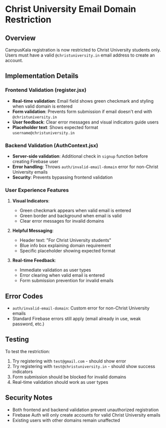 # Christ University Email Domain Restriction

## Overview
CampusKala registration is now restricted to Christ University students only. Users must have a valid `@christuniversity.in` email address to create an account.

## Implementation Details

### Frontend Validation (register.jsx)
- **Real-time validation**: Email field shows green checkmark and styling when valid domain is entered
- **Form validation**: Prevents form submission if email doesn't end with `@christuniversity.in`
- **User feedback**: Clear error messages and visual indicators guide users
- **Placeholder text**: Shows expected format `username@christuniversity.in`

### Backend Validation (AuthContext.jsx)
- **Server-side validation**: Additional check in `signup` function before creating Firebase user
- **Error handling**: Throws `auth/invalid-email-domain` error for non-Christ University emails
- **Security**: Prevents bypassing frontend validation

### User Experience Features
1. **Visual Indicators**:
   - Green checkmark appears when valid email is entered
   - Green border and background when email is valid
   - Clear error messages for invalid domains

2. **Helpful Messaging**:
   - Header text: "For Christ University students"
   - Blue info box explaining domain requirement
   - Specific placeholder showing expected format

3. **Real-time Feedback**:
   - Immediate validation as user types
   - Error clearing when valid email is entered
   - Form submission prevention for invalid emails

## Error Codes
- `auth/invalid-email-domain`: Custom error for non-Christ University emails
- Standard Firebase errors still apply (email already in use, weak password, etc.)

## Testing
To test the restriction:
1. Try registering with `test@gmail.com` - should show error
2. Try registering with `test@christuniversity.in` - should show success indicators
3. Form submission should be blocked for invalid domains
4. Real-time validation should work as user types

## Security Notes
- Both frontend and backend validation prevent unauthorized registration
- Firebase Auth will only create accounts for valid Christ University emails
- Existing users with other domains remain unaffected
